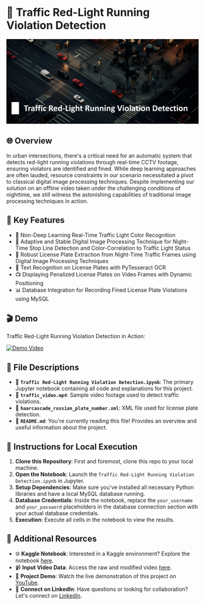 # 🚦 Traffic Red-Light Running Violation Detection
![Traffic Red-Light Running Violation Detection](image.png)

## 🌐 Overview
In urban intersections, there's a critical need for an automatic system that detects red-light running violations through real-time CCTV footage, ensuring violators are identified and fined. While deep learning approaches are often lauded, resource constraints in our scenario necessitated a pivot to classical digital image processing techniques. Despite implementing our solution on an offline video taken under the challenging conditions of nighttime, we still witness the astonishing capabilities of traditional image processing techniques in action.

## 🌟 Key Features 
- 🌃 Non-Deep Learning Real-Time Traffic Light Color Recognition  
- 📐 Adaptive and Stable Digital Image Processing Technique for Night-Time Stop Line Detection and Color-Correlation to Traffic Light Status
- 🚗 Robust License Plate Extraction from Night-Time Traffic Frames using Digital Image Processing Techniques
- 📜 Text Recognition on License Plates with PyTesseract OCR
- 📺 Displaying Penalized License Plates on Video Frames with Dynamic Positioning
- 📊 Database Integration for Recording Fined License Plate Violations using MySQL

## 🎬 Demo

Traffic Red-Light Running Violation Detection in Action:

[![Demo Video](https://img.youtube.com/vi/dzHYjDuRYzs/0.jpg)](https://youtu.be/dzHYjDuRYzs)

## 📁 File Descriptions

- 📓 **`Traffic Red-Light Running Violation Detection.ipynb`**: The primary Jupyter notebook containing all code and explanations for this project.
- 🎥 **`traffic_video.mp4`**: Sample video footage used to detect traffic violations.
- 📄 **`haarcascade_russian_plate_number.xml`**: XML file used for license plate detection.
- 📘 **`README.md`**: You're currently reading this file! Provides an overview and useful information about the project.

## 🚀 Instructions for Local Execution

1. **Clone this Repository**: First and foremost, clone this repo to your local machine.
2. **Open the Notebook**: Launch the `Traffic Red-Light Running Violation Detection.ipynb` in Jupyter.
3. **Setup Dependencies**: Make sure you've installed all necessary Python libraries and have a local MySQL database running.
4. **Database Credentials**: Inside the notebook, replace the `your_username` and `your_password` placeholders in the database connection section with your actual database credentials.
5. **Execution**: Execute all cells in the notebook to view the results.

## 🔗 Additional Resources

- 🌐 **Kaggle Notebook**: Interested in a Kaggle environment? Explore the notebook [here](https://www.kaggle.com/code/farzadnekouei/traffic-red-light-running-violation-detection).
- 📹 **Input Video Data**: Access the raw and modified video [here](https://www.kaggle.com/datasets/farzadnekouei/license-plate-recognition-for-red-light-violation).
- 🎥 **Project Demo**: Watch the live demonstration of this project on [YouTube](https://www.youtube.com/watch?v=dzHYjDuRYzs).
- 🤝 **Connect on LinkedIn**: Have questions or looking for collaboration? Let's connect on [LinkedIn](https://linkedin.com/in/farzad-nekouei-7535aa53/).

